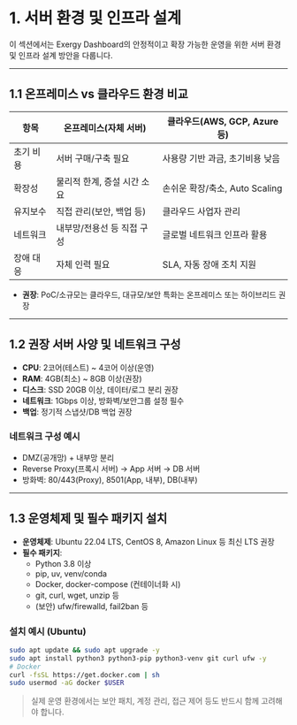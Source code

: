 # 1. 서버 환경 및 인프라 설계

이 섹션에서는 Exergy Dashboard의 안정적이고 확장 가능한 운영을 위한 서버 환경 및 인프라 설계 방안을 다룹니다.

---

## 1.1 온프레미스 vs 클라우드 환경 비교

| 항목         | 온프레미스(자체 서버)         | 클라우드(AWS, GCP, Azure 등)   |
|--------------|-------------------------------|-------------------------------|
| 초기 비용    | 서버 구매/구축 필요           | 사용량 기반 과금, 초기비용 낮음 |
| 확장성       | 물리적 한계, 증설 시간 소요    | 손쉬운 확장/축소, Auto Scaling |
| 유지보수     | 직접 관리(보안, 백업 등)      | 클라우드 사업자 관리           |
| 네트워크     | 내부망/전용선 등 직접 구성     | 글로벌 네트워크 인프라 활용    |
| 장애 대응    | 자체 인력 필요                | SLA, 자동 장애 조치 지원       |

- **권장**: PoC/소규모는 클라우드, 대규모/보안 특화는 온프레미스 또는 하이브리드 권장

---

## 1.2 권장 서버 사양 및 네트워크 구성

- **CPU**: 2코어(테스트) ~ 4코어 이상(운영)
- **RAM**: 4GB(최소) ~ 8GB 이상(권장)
- **디스크**: SSD 20GB 이상, 데이터/로그 분리 권장
- **네트워크**: 1Gbps 이상, 방화벽/보안그룹 설정 필수
- **백업**: 정기적 스냅샷/DB 백업 권장

### 네트워크 구성 예시
- DMZ(공개망) + 내부망 분리
- Reverse Proxy(프록시 서버) → App 서버 → DB 서버
- 방화벽: 80/443(Proxy), 8501(App, 내부), DB(내부)

---

## 1.3 운영체제 및 필수 패키지 설치

- **운영체제**: Ubuntu 22.04 LTS, CentOS 8, Amazon Linux 등 최신 LTS 권장
- **필수 패키지**:
  - Python 3.8 이상
  - pip, uv, venv/conda
  - Docker, docker-compose (컨테이너화 시)
  - git, curl, wget, unzip 등
  - (보안) ufw/firewalld, fail2ban 등

### 설치 예시 (Ubuntu)
```bash
sudo apt update && sudo apt upgrade -y
sudo apt install python3 python3-pip python3-venv git curl ufw -y
# Docker
curl -fsSL https://get.docker.com | sh
sudo usermod -aG docker $USER
```

> 실제 운영 환경에서는 보안 패치, 계정 관리, 접근 제어 등도 반드시 함께 고려해야 합니다. 